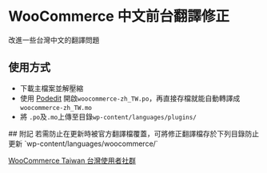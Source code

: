 # WooCommerce 中文前台翻譯修正
 改進一些台灣中文的翻譯問題
 
## 使用方式
* 下載主檔案並解壓縮
* 使用 [Podedit](http://poedit.net/) 開啟`woocommerce-zh_TW.po`，再直接存檔就能自動轉譯成`woocommerce-zh_TW.mo`
* 將 `.po`及`.mo`上傳至目錄`wp-content/languages/plugins/`
</ul>
## 附記
若需防止在更新時被官方翻譯檔覆蓋，可將修正翻譯檔存於下列目錄防止更新
`wp-content/languages/woocommerce/`

[WooCommerce Taiwan 台灣使用者社群](www.facebook.com/groups/woocommercetaiwan)
